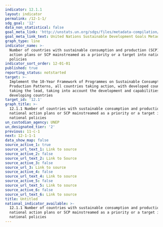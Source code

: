 ```yaml
---
indicator: 12.1.1
layout: indicator
permalink: /12-1-1/
sdg_goal: '12'
data_non_statistical: false
goal_meta_link: 'http://unstats.un.org/sdgs/files/metadata-compilation/Metadata-Goal-12.pdf'
goal_meta_link_text: United Nations Sustainable Development Goals Metadata (pdf 782kB)
graph_type: line
indicator_name: >-
  Number of countries with sustainable consumption and production (SCP) national
  action plans or SCP mainstreamed as a priority or a target into national
  policies
indicator_sort_order: 12-01-01
published: true
reporting_status: notstarted
target: >-
  Implement the 10-Year Framework of Programmes on Sustainable Consumption and
  Production Patterns, all countries taking action, with developed countries
  taking the lead, taking into account the development and capabilities of
  developing countries
target_id: '12.1'
graph_title: >-
  12.1.1 Number of countries with sustainable consumption and production (SCP)
  national action plans or SCP mainstreamed as a priority or a target into
  national policies
un_custodian_agency: UNEP
un_designated_tier: '2'
previous: 11-c-1
next: 12-1-1-1
data_show_map: false
source_active_1: true
source_url_text_1: Link to source
source_active_2: false
source_url_text_2: Link to Source
source_active_3: false
source_url_3: Link to source
source_active_4: false
source_url_text_4: Link to source
source_active_5: false
source_url_text_5: Link to source
source_active_6: false
source_url_text_6: Link to source
title: Untitled
national_indicator_available: >-
  12.1.1 Number of countries with sustainable consumption and production (SCP)
  national action plans or SCP mainstreamed as a priority or a target into
  national policies
---
```

